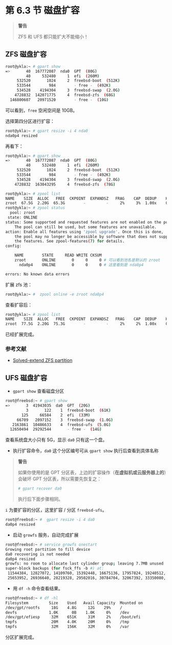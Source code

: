 # 第 6.3 节 磁盘扩容



>**警告**
>
>ZFS 和 UFS 都只能扩大不能缩小！

## ZFS 磁盘扩容


```sh
root@ykla:~ # gpart show
=>       40  167772087  nda0  GPT  (80G)
         40     532480     1  efi  (260M)
     532520       1024     2  freebsd-boot  (512K)
     533544        984        - free -  (492K)
     534528    4194304     3  freebsd-swap  (2.0G)
    4728832  142071775     4  freebsd-zfs  (68G)
  146800607   20971520        - free -  (10G)
```

可以看到，`free` 空闲空间是 10GB。

选择第四分区进行扩容：

```sh
root@ykla:~ # gpart resize -i 4 nda0
nda0p4 resized
```

再看下：

```sh
root@ykla:~ # gpart show
=>       40  167772087  nda0  GPT  (80G)
         40     532480     1  efi  (260M)
     532520       1024     2  freebsd-boot  (512K)
     533544        984        - free -  (492K)
     534528    4194304     3  freebsd-swap  (2.0G)
    4728832  163043295     4  freebsd-zfs  (78G)
```


```sh
root@ykla:~ # zpool list
NAME    SIZE  ALLOC   FREE  CKPOINT  EXPANDSZ   FRAG    CAP  DEDUP    HEALTH  ALTROOT
zroot  67.5G  2.20G  65.3G        -         -     2%     3%  1.00x    ONLINE  - # 这里看到还是 67.5G 没有扩容
root@ykla:~ # zpool status
  pool: zroot
 state: ONLINE
status: Some supported and requested features are not enabled on the pool.
	The pool can still be used, but some features are unavailable.
action: Enable all features using 'zpool upgrade'. Once this is done,
	the pool may no longer be accessible by software that does not support
	the features. See zpool-features(7) for details.
config:

	NAME        STATE     READ WRITE CKSUM
	zroot       ONLINE       0     0     0 # 可以看到池名是默认的 zroot
	  nda0p4    ONLINE       0     0     0 # 这里看到是 nda0p4

errors: No known data errors
```

扩展 zfs 池：

```sh
root@ykla:~ #  zpool online -e zroot nda0p4
```

查看扩容后：

```sh
root@ykla:~ # zpool list
NAME    SIZE  ALLOC   FREE  CKPOINT  EXPANDSZ   FRAG    CAP  DEDUP    HEALTH  ALTROOT
zroot  77.5G  2.20G  75.3G        -         -     2%     2%  1.00x    ONLINE  -
```

已经扩展完成。

### 参考文献

- [Solved-extend ZFS partition](https://forums.freebsd.org/threads/extend-zfs-partition.55964/)

## UFS 磁盘扩容


- `gpart show` 查看磁盘分区

```sh
root@freebsd:~ # gpart show
=>       3  41943035  da0  GPT  (20G)
         3       122    1  freebsd-boot  (61K)
       125     66584    2  efi  (33M)
     66709   2097152    3  freebsd-swap  (1.0G)
   2163861  10486633    4  freebsd-ufs  (5.0G)
  12650494  29292544       - free -  (14G)
```

查看系统盘大小只有 5G，显示 `da0` 只有这一个盘。

- 执行扩容命令，`da0` 这个分区编号可从 `gpart show` 执行后查看到具体名称

> **警告** 
>
>如果你使用的是 GPT 分区表，上边的扩容操作（**在虚拟机或云服务器上的**）会破坏 GPT 分区表，所以需要先恢复之：
>
> ```sh
> # gpart recover da0
> ```
>
> 执行后下面步骤相同。

`i` 为要扩容的分区，这里扩容 / 分区 `freebsd-ufs`。

```sh
root@freebsd:~ #  gpart resize -i 4 da0
da0p4 resized
```

- 启动 `growfs` 服务，自动完成扩展

```sh
root@freebsd:~ # service growfs onestart
Growing root partition to fill device
da0 recovering is not needed
da0p4 resized
growfs: no room to allocate last cylinder group; leaving 7.7MB unused
super-block backups (for fsck_ffs -b #) at:
 11544384, 12827072, 14109760, 15392448, 16675136, 17957824, 19240512, 20523200, 21805888, 23088576, 24371264,
 25653952, 26936640, 28219328, 29502016, 30784704, 32067392, 33350080, 34632768, 35915456, 37198144, 38480832
```

- 用 `df -h` 命令查看结果。

```sh
root@freebsd:~ # df -hl
Filesystem         Size    Used   Avail Capacity  Mounted on
/dev/gpt/rootfs     18G    4.8G     12G    29%    /
devfs              1.0K      0B    1.0K     0%    /dev
/dev/gpt/efiesp     32M    651K     31M     2%    /boot/efi
tmpfs               20M    4.0K     20M     0%    /tmp
tmpfs               32M    156K     32M     0%    /var
```

分区扩展完成。
